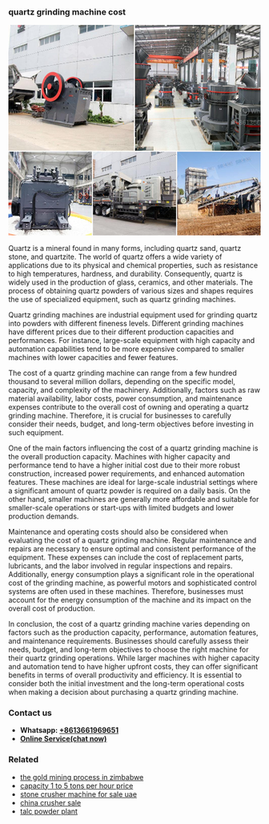 <h3>quartz grinding machine cost</h3><img src='1702950368.jpg' alt=''><p>Quartz is a mineral found in many forms, including quartz sand, quartz stone, and quartzite. The world of quartz offers a wide variety of applications due to its physical and chemical properties, such as resistance to high temperatures, hardness, and durability. Consequently, quartz is widely used in the production of glass, ceramics, and other materials. The process of obtaining quartz powders of various sizes and shapes requires the use of specialized equipment, such as quartz grinding machines.</p><p>Quartz grinding machines are industrial equipment used for grinding quartz into powders with different fineness levels. Different grinding machines have different prices due to their different production capacities and performances. For instance, large-scale equipment with high capacity and automation capabilities tend to be more expensive compared to smaller machines with lower capacities and fewer features.</p><p>The cost of a quartz grinding machine can range from a few hundred thousand to several million dollars, depending on the specific model, capacity, and complexity of the machinery. Additionally, factors such as raw material availability, labor costs, power consumption, and maintenance expenses contribute to the overall cost of owning and operating a quartz grinding machine. Therefore, it is crucial for businesses to carefully consider their needs, budget, and long-term objectives before investing in such equipment.</p><p>One of the main factors influencing the cost of a quartz grinding machine is the overall production capacity. Machines with higher capacity and performance tend to have a higher initial cost due to their more robust construction, increased power requirements, and enhanced automation features. These machines are ideal for large-scale industrial settings where a significant amount of quartz powder is required on a daily basis. On the other hand, smaller machines are generally more affordable and suitable for smaller-scale operations or start-ups with limited budgets and lower production demands.</p><p>Maintenance and operating costs should also be considered when evaluating the cost of a quartz grinding machine. Regular maintenance and repairs are necessary to ensure optimal and consistent performance of the equipment. These expenses can include the cost of replacement parts, lubricants, and the labor involved in regular inspections and repairs. Additionally, energy consumption plays a significant role in the operational cost of the grinding machine, as powerful motors and sophisticated control systems are often used in these machines. Therefore, businesses must account for the energy consumption of the machine and its impact on the overall cost of production.</p><p>In conclusion, the cost of a quartz grinding machine varies depending on factors such as the production capacity, performance, automation features, and maintenance requirements. Businesses should carefully assess their needs, budget, and long-term objectives to choose the right machine for their quartz grinding operations. While larger machines with higher capacity and automation tend to have higher upfront costs, they can offer significant benefits in terms of overall productivity and efficiency. It is essential to consider both the initial investment and the long-term operational costs when making a decision about purchasing a quartz grinding machine.</p><h3>Contact us</h3><ul><li><strong>Whatsapp:&nbsp;<a href="https://wa.me/8613661969651">+8613661969651</a></strong></li><li><a href="https://swt.shibang-china.com/?git&amp;zhl&amp;quartz grinding machine cost"><strong>Online Service(chat now)</strong></a></li></ul><h3>Related</h3><ul><li><a href='the gold mining process in zimbabwe.md'>the gold mining process in zimbabwe</a></li><li><a href='capacity 1 to 5 tons per hour price.md'>capacity 1 to 5 tons per hour price</a></li><li><a href='stone crusher machine for sale uae.md'>stone crusher machine for sale uae</a></li><li><a href='china crusher sale.md'>china crusher sale</a></li><li><a href='talc powder plant.md'>talc powder plant</a></li></ul>